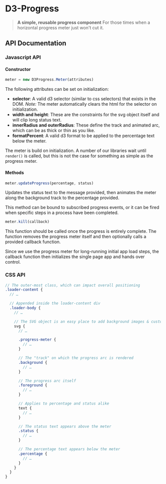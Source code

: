 # D3-Progress

> **A simple, reusable progress component**
> For those times when a horizontal progress meter just won't cut it.

## API Documentation
### Javascript API

#### Constructor

```javascript
meter = new D3Progress.Meter(attributes)
```

The following attributes can be set on initialization:

* **selector**: A valid d3 selector (similar to css selectors) that exists in the DOM. _Note:_ The meter automatically clears the html for the selector on initialization.
* **width and height**: These are the constraints for the svg object itself and will clip long status text.
* **innerRadius and outerRadius**: These define the track and animated arc, which can be as thick or thin as you like.
* **formatPercent**: A valid d3 format to be applied to the percentage text below the meter.

The meter is build on initialization. A number of our libraries wait until `render()` is called, but this is not the case for something as simple as the progress meter.

#### Methods

```javascript
meter.updateProgress(percentage, status)
```

Updates the status text to the message provided, then animates the meter along the background track to the percentage provided.

This method can be bound to subscribed progress events, or it can be fired when specific steps in a process have been completed.

```javascript
meter.kill(callback)
```

This function should be called once the progress is entirely complete. The function removes the progress meter itself and then optionally calls a provided callback function.

Since we use the progress meter for long-running initial app load steps, the callback function then initializes the single page app and hands over control.

### CSS API

```scss
// The outer-most class, which can impact overall positioning
.loader-content {
  // …

  // Appended inside the loader-content div
  .loader-body {
    // …

    // The SVG object is an easy place to add background images & custom styles
    svg {
      // …

      .progress-meter {
        // …
      }

      // The "track" on which the progress arc is rendered
      .background {
        // …
      }

      // The progress arc itself
      .foreground {
        // …
      }

      // Applies to percentage and status alike
      text {
        // …
      }

      // The status text appears above the meter
      .status {
        // …
      }

      // The percentage text appears below the meter
      .percentage {
        // …
      }
    }
  }
}
```
